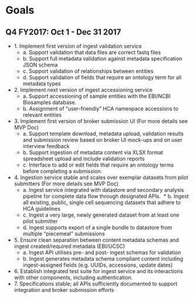 # Goals

## Q4 FY2017: Oct 1 - Dec 31 2017

* 1\. Implement first version of ingest validation service 
  * a\.  Support validation that data files are correct fastq files
  * b\.  Support full metadata validation against metadata specification JSON schema
  * c\.  Support validation of relationships between entities
  * d\.  Support validation of fields that require an ontology term for all metadata types
* 2\. Implement next version of ingest accessioning service 
  * a\. Support accessioning of sample entities with the EBI/NCBI Biosamples database.
  * b\.  Assignment of “user-friendly” HCA namespace accessions to relevant entities
* 3\. Implement first version of broker submission UI (For more details see MVP Doc)
  * a\. Support template download, metadata upload, validation results and submission review based on broker UI mock-ups and on user interview feedback
  * b\. Support ingestion of metadata content via XLSX format spreadsheet upload and include validation reports
  * c\. Interface to add or edit fields that require an ontology terms before completing a submission. 
* 4\. Ingestion service stable and scales over exemplar datasets from pilot submitters (For more details see MVP Doc)
  * a\. Ingest service integrated with datastore and secondary analysis pipeline for complete data flow through designated APIs.
  * b\. Ingest all existing, public, single cell sequencing datasets that adhere to HCA guidelines
  * c\. Ingest a very large, newly generated dataset from at least one pilot submitter
  * d\. Ingest supports export of a single bundle to datastore from multiple “piecemeal” submissions
* 5\. Ensure clean separation between content metadata schemas and ingest created/required metadata (EBI/UCSC)
  * a\. Ingest API utilises pre- and post- ingest schemas for validation
  * b\. Ingest generates metadata schema compliant content including ingest-assigned fields (e.g. UUIDs, accessions, update dates)
* 6\. Establish integrated test suite for ingest service and its interactions with other components, including authentication.
* 7\. Specifications stable; all APIs sufficiently documented to support integration and broker submission efforts
